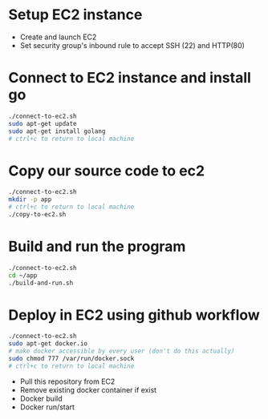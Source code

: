 # Setup EC2 instance

* Create and launch EC2
* Set security group's inbound rule to accept SSH (22) and HTTP(80)

# Connect to EC2 instance and install go

```bash
./connect-to-ec2.sh
sudo apt-get update
sudo apt-get install golang
# ctrl+c to return to local machine
```

# Copy our source code to ec2

```bash
./connect-to-ec2.sh
mkdir -p app
# ctrl+c to return to local machine
./copy-to-ec2.sh
```

# Build and run the program

```bash
./connect-to-ec2.sh
cd ~/app
./build-and-run.sh
```

# Deploy in EC2 using github workflow

```bash
./connect-to-ec2.sh
sudo apt-get docker.io
# make docker accessible by every user (don't do this actually)
sudo chmod 777 /var/run/docker.sock
# ctrl+c to return to local machine
```

- Pull this repository from EC2
- Remove existing docker container if exist
- Docker build
- Docker run/start